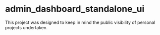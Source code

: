 # admin_dashboard_standalone_ui
This project was designed to keep in mind the public visibility of personal projects undertaken.

